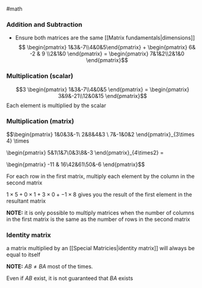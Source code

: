 #math

### Addition and Subtraction

- Ensure both matrices are the same [[Matrix fundamentals|dimensions]]
$$ \begin{pmatrix} 1&3&-7\\4&0&5\end{pmatrix} + \begin{pmatrix} 6& -2 & 9 \\2&1&0  \end{pmatrix} = \begin{pmatrix} 7&1&2\\2&1&0 \end{pmatrix}$$
### Multiplication (scalar)

$$3 \begin{pmatrix} 1&3&-7\\4&0&5 \end{pmatrix} = \begin{pmatrix} 3&9&-21\\12&0&15 \end{pmatrix}$$
Each element is multiplied by the scalar

### Multiplication (matrix)

$$\begin{pmatrix} 1&0&3&-1\\ 2&8&4&3 \\ 7&-1&0&2 \end{pmatrix}_{3\times 4} \times 

\begin{pmatrix}
5&1\\1&7\\0&3\\8&-3
\end{pmatrix}_{4\times2} = 

\begin{pmatrix} -11 & 16\\42&61\\50&-6 \end{pmatrix}$$

For each row in the first matrix, multiply each element by the column in the second matrix

$1\times5 + 0\times1 + 3\times0 + -1\times8$ gives you the result of the first element in the resultant matrix

**NOTE:** it is only possible to multiply matrices when the number of columns in the first matrix is the same as the number of rows in the second matrix

### Identity matrix

a matrix multiplied by an [[Special Matricies|identity matrix]] will always be equal to itself

**NOTE:** $AB \not= BA$ most of the times. 

Even if $AB$ exist, it is not guaranteed that $BA$ exists



